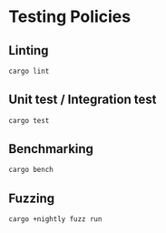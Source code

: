 # Testing Policies

## Linting

```sh
cargo lint
```

## Unit test / Integration test

```sh
cargo test
```

## Benchmarking

```sh
cargo bench
```

## Fuzzing

```sh
cargo +nightly fuzz run
```
